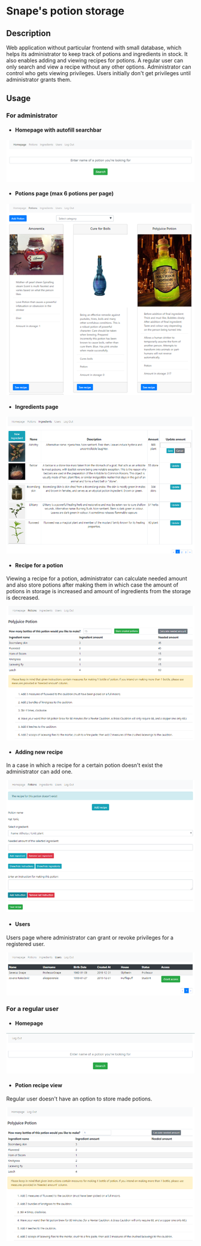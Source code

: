 # Snape's potion storage

## Description

Web application without particular frontend with small database, which helps its administrator to keep track of potions and ingredients in stock. It also enables adding and viewing recipes for potions. A regular user can only search and view a recipe without any other options. Administrator can control who gets viewing privileges. Users initially don't get privileges until administrator grants them.

## Usage

### For administrator


- #### Homepage with autofill searchbar

![Admin Homepage](/screenshots/homepage.png)


- #### Potions page (max 6 potions per page)

![Potions](/screenshots/potions.png)


- #### Ingredients page

![Ingredients](/screenshots/ingredients.png)

- #### Recipe for a potion
Viewing a recipe for a potion, administrator can calculate needed amount and also store potions after making them in which case the amount of potions in storage is increased and amount of ingredients from the storage is decreased.

![Recipe](/screenshots/recipe.png)

- #### Adding new recipe
In a case in which a recipe for a certain potion doesn't exist the administrator can add one.

![Adding Recipe](/screenshots/addrecipe.png)

- #### Users
Users page where administrator can grant or revoke privileges for a registered user.

![Users](/screenshots/users.png)


### For a regular user

- #### Homepage

![Regular user homepage](/screenshots/regularuser.png)

- #### Potion recipe view
Regular user doesn't have an option to store made potions.

![Regular user recipe view](/screenshots/userrecipeview.png)

